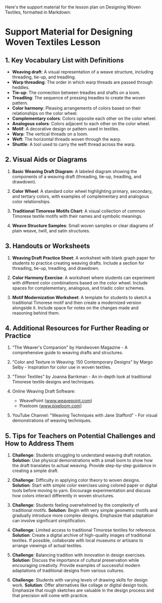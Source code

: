 Here's the support material for the lesson plan on Designing Woven Textiles, formatted in Markdown:

# Support Material for Designing Woven Textiles Lesson

## 1. Key Vocabulary List with Definitions

- **Weaving draft**: A visual representation of a weave structure, including threading, tie-up, and treadling.
- **Warp threading**: The order in which warp threads are passed through heddles.
- **Tie-up**: The connection between treadles and shafts on a loom.
- **Treadling**: The sequence of pressing treadles to create the woven pattern.
- **Color harmony**: Pleasing arrangements of colors based on their relationships on the color wheel.
- **Complementary colors**: Colors opposite each other on the color wheel.
- **Analogous colors**: Colors adjacent to each other on the color wheel.
- **Motif**: A decorative design or pattern used in textiles.
- **Warp**: The vertical threads on a loom.
- **Weft**: The horizontal threads woven through the warp.
- **Shuttle**: A tool used to carry the weft thread across the warp.

## 2. Visual Aids or Diagrams

1. **Basic Weaving Draft Diagram**: A labeled diagram showing the components of a weaving draft (threading, tie-up, treadling, and drawdown).

2. **Color Wheel**: A standard color wheel highlighting primary, secondary, and tertiary colors, with examples of complementary and analogous color relationships.

3. **Traditional Timorese Motifs Chart**: A visual collection of common Timorese textile motifs with their names and symbolic meanings.

4. **Weave Structure Samples**: Small woven samples or clear diagrams of plain weave, twill, and satin structures.

## 3. Handouts or Worksheets

1. **Weaving Draft Practice Sheet**: A worksheet with blank graph paper for students to practice creating weaving drafts. Include a section for threading, tie-up, treadling, and drawdown.

2. **Color Harmony Exercise**: A worksheet where students can experiment with different color combinations based on the color wheel. Include spaces for complementary, analogous, and triadic color schemes.

3. **Motif Modernization Worksheet**: A template for students to sketch a traditional Timorese motif and then create a modernized version alongside it. Include space for notes on the changes made and reasoning behind them.

## 4. Additional Resources for Further Reading or Practice

1. "The Weaver's Companion" by Handwoven Magazine - A comprehensive guide to weaving drafts and structures.

2. "Color and Texture in Weaving: 150 Contemporary Designs" by Margo Selby - Inspiration for color use in woven textiles.

3. "Timor Textiles" by Joanna Barrkman - An in-depth look at traditional Timorese textile designs and techniques.

4. Online Weaving Draft Software: 
   - WeavePoint (www.weavepoint.com)
   - Pixeloom (www.pixeloom.com)

5. YouTube Channel: "Weaving Techniques with Jane Stafford" - For visual demonstrations of weaving techniques.

## 5. Tips for Teachers on Potential Challenges and How to Address Them

1. **Challenge**: Students struggling to understand weaving draft notation.
   **Solution**: Use physical demonstrations with a small loom to show how the draft translates to actual weaving. Provide step-by-step guidance in creating a simple draft.

2. **Challenge**: Difficulty in applying color theory to woven designs.
   **Solution**: Start with simple color exercises using colored paper or digital tools before moving to yarn. Encourage experimentation and discuss how colors interact differently in woven structures.

3. **Challenge**: Students feeling overwhelmed by the complexity of traditional motifs.
   **Solution**: Begin with very simple geometric motifs and gradually introduce more complex designs. Emphasize that adaptation can involve significant simplification.

4. **Challenge**: Limited access to traditional Timorese textiles for reference.
   **Solution**: Create a digital archive of high-quality images of traditional textiles. If possible, collaborate with local museums or artisans to arrange viewings of actual textiles.

5. **Challenge**: Balancing tradition with innovation in design exercises.
   **Solution**: Discuss the importance of cultural preservation while encouraging creativity. Provide examples of successful modern adaptations of traditional designs from various cultures.

6. **Challenge**: Students with varying levels of drawing skills for design work.
   **Solution**: Offer alternatives like collage or digital design tools. Emphasize that rough sketches are valuable in the design process and that precision will come with practice.